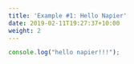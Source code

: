 ```yaml
---
title: 'Example #1: Hello Napier'
date: 2019-02-11T19:27:37+10:00
weight: 2
---
```



<!--more-->

```js
console.log("hello napier!!!");
```
